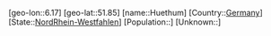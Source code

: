 ﻿---
location: [51.85,6.17]
type: City
tags:
- geo/City


SpocWebEntityId: 31066
isDeleted: false
confidential: public

---
[geo-lon::6.17]
[geo-lat::51.85]
[name::Huethum]
[Country::[Germany](geo/Continent/Europe/Germany.md)]
[State::[NordRhein-Westfahlen](NordRhein-Westfahlen)]
[Population::]
[Unknown::]

